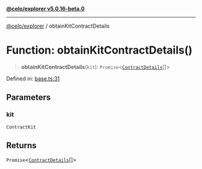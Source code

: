 [**@celo/explorer v5.0.16-beta.0**](../README.md)

***

[@celo/explorer](../README.md) / obtainKitContractDetails

# Function: obtainKitContractDetails()

> **obtainKitContractDetails**(`kit`): `Promise`\<[`ContractDetails`](../interfaces/ContractDetails.md)[]\>

Defined in: [base.ts:31](https://github.com/celo-org/developer-tooling/blob/master/packages/sdk/explorer/src/base.ts#L31)

## Parameters

### kit

`ContractKit`

## Returns

`Promise`\<[`ContractDetails`](../interfaces/ContractDetails.md)[]\>
